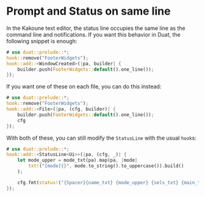 # Prompt and Status on same line

In the Kakoune text editor, the status line occupies the same line as the 
command line and notifications. If you want this behavior in Duat, the 
following snippet is enough:

```rust
# use duat::prelude::*;
hook::remove("FooterWidgets");
hook::add::<WindowCreated>(|pa, builder| {
    builder.push(FooterWidgets::default().one_line());
});
```

If you want one of these on each file, you can do this instead:

```rust
# use duat::prelude::*;
hook::remove("FooterWidgets");
hook::add::<File>(|pa, (cfg, builder)| {
    builder.push(FooterWidgets::default().one_line());
    cfg
});
```

With both of these, you can still modify the `StatusLine` with the usual
`hook`s:

```rust
# use duat::prelude::*;
hook::add::<StatusLine<Ui>>(|pa, (cfg, _)| {
    let mode_upper = mode_txt(pa).map(pa, |mode| 
        txt!("[mode]{}", mode.to_string().to_uppercase()).build()
    );

    cfg.fmt(status!("{Spacer}{name_txt} {mode_upper} {sels_txt} {main_txt}"))
});
```
